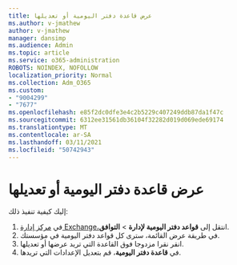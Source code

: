 ```yaml
---
title: عرض قاعدة دفتر اليومية أو تعديلها
ms.author: v-jmathew
author: v-jmathew
manager: dansimp
ms.audience: Admin
ms.topic: article
ms.service: o365-administration
ROBOTS: NOINDEX, NOFOLLOW
localization_priority: Normal
ms.collection: Adm_O365
ms.custom:
- "9004299"
- "7677"
ms.openlocfilehash: e85f2dc0dfe3e4c2b5229c407249ddb87da1f47c
ms.sourcegitcommit: 6312ee31561db36104f32282d019d069ede69174
ms.translationtype: MT
ms.contentlocale: ar-SA
ms.lasthandoff: 03/11/2021
ms.locfileid: "50742943"
---
```

# <a name="view-or-modify-a-journal-rule"></a>عرض قاعدة دفتر اليومية أو تعديلها

إليك كيفية تنفيذ ذلك:

1. في [مركز إدارة Exchange،](https://go.microsoft.com/fwlink/p/?linkid=2059104)انتقل إلى **قواعد دفتر اليومية لإدارة**  >  **التوافق**.
2. في طريقة عرض القائمة، سترى كل قواعد دفتر اليومية في مؤسستك.
3. انقر نقرا مزدوجا فوق القاعدة التي تريد عرضها أو تعديلها.
4. في **قاعدة دفتر اليومية**، قم بتعديل الإعدادات التي تريدها.
